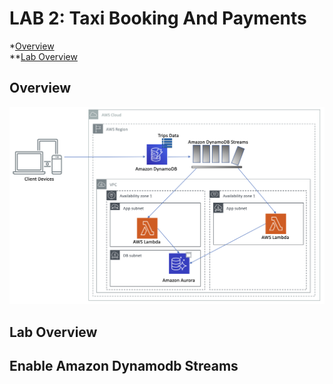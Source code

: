 # LAB 2: Taxi Booking And Payments

*[Overview](#overview)  
**[Lab Overview](#lab-overview)

## Overview
![architecture.png](./assets/architecture.png)

## Lab Overview

## Enable Amazon Dynamodb Streams

 